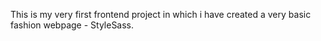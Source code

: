 This is my very first frontend project in which i have created a very basic fashion webpage - StyleSass.
